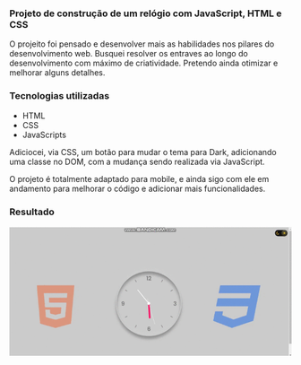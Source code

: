 ### Projeto de construção de um relógio com JavaScript, HTML e CSS
O projeito foi pensado e desenvolver mais as habilidades nos pilares do desenvolvimento web. Busquei resolver os entraves ao longo do desenvolvimento com máximo de criatividade. Pretendo ainda otimizar e melhorar alguns detalhes.

### Tecnologias utilizadas

- HTML
- CSS
- JavaScripts

Adiciocei, via CSS, um botão para mudar o tema para Dark, adicionando uma classe no DOM, com a mudança sendo realizada via JavaScript.

O projeto é totalmente adaptado para mobile, e ainda sigo com ele em andamento para melhorar o código e adicionar mais funcionalidades.

### Resultado

![](https://github.com/luizclaudiolc/projeto-relogio-javascript-html-css/blob/main/img/RelogioJS.gif)
